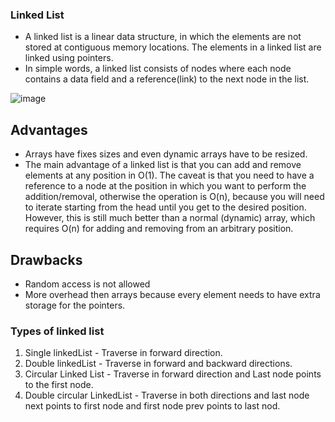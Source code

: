 ### Linked List
- A linked list is a linear data structure, in which the elements are not stored at contiguous memory locations. The elements in a linked list are linked using pointers.
- In simple words, a linked list consists of nodes where each node contains a data field and a reference(link) to the next node in the list.


![image](https://github.com/gnanasai5111/DataStructures/assets/56872239/1e4b5e45-9030-4da4-b9c7-ededa43dd736)



## Advantages
- Arrays have fixes sizes and even dynamic arrays have to be resized.
-  The main advantage of a linked list is that you can add and remove elements at any position in O(1). The caveat is that you need to have a reference to a node at the position in which you want to perform the addition/removal, otherwise the operation is O(n), because you will need to iterate starting from the head until you get to the desired position. However, this is still much better than a normal (dynamic) array, which requires O(n) for adding and removing from an arbitrary position.

## Drawbacks
- Random access is not allowed
- More overhead then arrays because every element needs to have extra storage for the pointers.

### Types of linked list
1. Single linkedList - Traverse in forward direction.
2. Double linkedList - Traverse in forward and backward directions.
3. Circular Linked List - Traverse in forward direction and Last node points to the first node.
4. Double circular LinkedList - Traverse in both directions and last node next points to first node and first node prev points to last nod.
